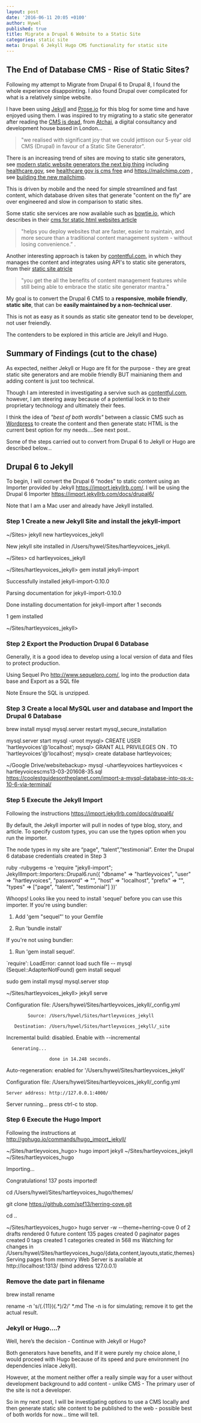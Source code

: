 ```yaml
---
layout: post
date: '2016-06-11 20:05 +0100'
author: Hywel
published: true
title: Migrate a Drupal 6 Website to a Static Site
categories: static site
meta: Drupal 6 Jekyll Hugo CMS functionality for static site
---
```

## The End of Database CMS - Rise of Static Sites?

Following my attempt to Migrate from Drupal 6 to Drupal 8, I found the whole experience disappointing.  I also found Drupal over complicated for what is a relatively simlpe website.

I have been using [Jekyll](http://jekyllrb.com/) and [Prose.io](https://prose.io) for this blog for some time and have enjoyed using them.  I was inspired to try migrating to a static site generator after reading the [CMS is dead](http://atchai.com/blog/the-cms-is-dead-long-live-hugo-wercker-proseio-and-cloudfront/), from [Atchai](http://atchai.com/), a digital consultancy and development house based in London... 

> "we realised with significant joy that we could jettison our 5-year old CMS (Drupal) in favour of a Static Site Generator".

There is an increasing trend of sites are moving to static site generators, see [modern static website generators the next big thing](https://www.smashingmagazine.com/2015/11/modern-static-website-generators-next-big-thing/ )  including  [healthcare.gov](https://www.healthcare.gov/), see [healthcare gov is cms free](https://developmentseed.org/blog/new-healthcare-gov-is-open-and-cms-free/)  and https://mailchimp.com , see [building the new mailchimp](https://blog.mailchimp.com/building-the-new-mailchimp/).

This is driven by mobile and the need for simple streamlined and fast content, which database driven sites that generate "content on the fly” are over engineered and slow in comparison to static sites.

Some static site services are now available such as [bowtie.io](https://bowtie.io/), which describes in their [cms for static html websites article](https://bowtie.io/news/cms-for-static-html-websites/)

> "helps you deploy websites that are faster, easier to maintain, and more secure than a traditional content management system - without losing convenience.”  .

Another interesting approach is taken by [contentful.com](https://www.contentful.com/), in which they manages the content and integrates using API's to static site generators, from their [static site atricle](https://www.contentful.com/r/knowledgebase/contentful-api-cms-static-site-generators/) 

> "you get the all the benefits of content management features while still being able to embrace the static site generator mantra."

My goal is to convert the Drupal 6 CMS to a **responsive**, **mobile friendly**, **static site**, that can be **easily maintained by a non-technical user**.

This is not as easy as it sounds as static site geneator tend to be developer, not user freiendly.

The contenders to be explored in this article are Jekyll and Hugo.  

## Summary of Findings (cut to the chase)

As expected, neither Jekyll or Hugo are fit for the purpose - they are great static site generators and are mobile friendly BUT mainianing them and adding content is just too technical.

Though I am interested in investigating a servive such as [contentful.com](https://www.contentful.com), however, I am steering away because of a potential lock in to their proprietary technology and ultimately their fees.

I think the idea of _"best of both wordls"_ between a classic CMS such as [Wordpress](https://wordpress.org/) to create the content and then generate statc HTML is the current best option for my needs....See next post..

Some of the steps carried out to convert from Drupal 6 to Jekyll or Hugo are described below...

## Drupal 6 to Jekyll 

To begin, I will convert the Drupal 6 “nodes” to static content using  an Importer provided by Jekyll https://import.jekyllrb.com/.  I will be using the Drupal 6 Importer https://import.jekyllrb.com/docs/drupal6/

Note that I am a Mac user and already have Jekyll installed.

### Step 1 Create a new Jekyll Site and install the jekyll-import

~/Sites> jekyll new hartleyvoices_jekyll

New jekyll site installed in /Users/hywel/Sites/hartleyvoices_jekyll. 

~/Sites> cd hartleyvoices_jekyll

~/Sites/hartleyvoices_jekyll> gem install jekyll-import

Successfully installed jekyll-import-0.10.0

Parsing documentation for jekyll-import-0.10.0

Done installing documentation for jekyll-import after 1 seconds

1 gem installed

~/Sites/hartleyvoices_jekyll> 

### Step 2 Export the Production Drupal 6 Database 

Generally, it is a good idea to  develop using a local version of data and files to protect production.  

Using Sequel Pro http://www.sequelpro.com/, log into the production data base and Export as a SQL file

Note Ensure the SQL is unzipped.

### Step 3 Create a local MySQL user and database and Import the Drupal 6 Database

brew install mysql
mysql.server restart
mysql_secure_installation

mysql.server start
 mysql -uroot
mysql> CREATE USER 'hartleyvoices'@'localhost’;
mysql> GRANT ALL PRIVILEGES ON *.* TO 'hartleyvoices'@'localhost’;
mysql> create database hartleyvoices;

~/Google Drive/websitebackup> mysql -uhartleyvoices  hartleyvoices < hartleyvoicescms13-03-201608-35.sql
https://coolestguidesontheplanet.com/import-a-mysql-database-into-os-x-10-6-via-terminal/

### Step 5 Execute the Jekyll Import

Following the instructions https://import.jekyllrb.com/docs/drupal6/

By default, the Jekyll importer will pull in nodes of type blog, story, and article. To specify custom types, you can use the types option when you run the importer.  

The node types in my site are “page", “talent”,”testimonial”.  Enter the Drupal 6 database credentials created in Step 3

ruby -rubygems -e 'require "jekyll-import";
    JekyllImport::Importers::Drupal6.run({
      "dbname"   => "hartleyvoices",
      "user"     => "hartleyvoices",
      "password" => "",
      "host"     => "localhost",
      "prefix"   => "",
      "types"    =>  ["page", "talent", "testimonial"]
    })’


Whoops! Looks like you need to install 'sequel' before you can use this importer. 
If you're using bundler: 

  1. Add 'gem "sequel"' to your Gemfile 

  2. Run 'bundle install'                  

If you're not using bundler: 

  1. Run 'gem install sequel’.

`require': LoadError: cannot load such file -- mysql (Sequel::AdapterNotFound)
gem install sequel

sudo gem install mysql
mysql.server stop

~/Sites/hartleyvoices_jekyll> jekyll serve

Configuration file: /Users/hywel/Sites/hartleyvoices_jekyll/_config.yml

            Source: /Users/hywel/Sites/hartleyvoices_jekyll

       Destination: /Users/hywel/Sites/hartleyvoices_jekyll/_site

 Incremental build: disabled. Enable with --incremental

      Generating... 

                    done in 14.248 seconds.

 Auto-regeneration: enabled for '/Users/hywel/Sites/hartleyvoices_jekyll'

Configuration file: /Users/hywel/Sites/hartleyvoices_jekyll/_config.yml

    Server address: http://127.0.0.1:4000/

  Server running... press ctrl-c to stop.



### Step 6 Execute the Hugo Import
Following the instructions at http://gohugo.io/commands/hugo_import_jekyll/

~/Sites/hartleyvoices_hugo> hugo import jekyll ~/Sites/hartleyvoices_jekyll ~/Sites/hartleyvoices_hugo

Importing...

Congratulations! 137 posts imported!

cd /Users/hywel/Sites/hartleyvoices_hugo/themes/

git clone https://github.com/spf13/herring-cove.git 

cd ..

~/Sites/hartleyvoices_hugo> hugo server -w --theme=herring-cove
0 of 2 drafts rendered
0 future content
135 pages created
0 paginator pages created
0 tags created
1 categories created
in 568 ms
Watching for changes in /Users/hywel/Sites/hartleyvoices_hugo/{data,content,layouts,static,themes}
Serving pages from memory
Web Server is available at http://localhost:1313/ (bind address 127.0.0.1)

### Remove the date part in filename

brew install rename

rename -n 's/(.{11})(.*)$/$2/' *.md
The -n is for simulating; remove it to get the actual result.


### Jekyll or Hugo….?

Well, here’s the decision - Continue with Jekyll or Hugo?

Both generators have benefits, and If it were purely my choice alone, I would proceed with Hugo because of its speed and pure environment (no dependencies inlace Jekyll).

However, at the moment neither offer a really simple way for a user without development background to add content - unlike CMS - The primary user of the site is not a developer.

So in my next post, I will be investigating options to use a CMS locally and then generate static site content to be published to the web - possible best of both worlds for now... time will tell.
